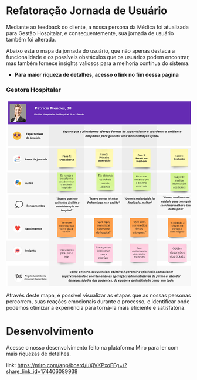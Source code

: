 # Refatoração Jornada de Usuário

Mediante ao feedback do cliente, a nossa persona da Médica foi atualizada para Gestão Hospitalar, e consequentemente, sua jornada de usuário também foi alterada.

Abaixo está o mapa da jornada do usuário, que não apenas destaca a funcionalidade e os possíveis obstáculos que os usuários podem encontrar, mas também fornece insights valiosos para a melhoria contínua do sistema.

* **Para maior riqueza de detalhes, acesso o link no fim dessa página**

### Gestora Hospitalar

![img alt](./../img/Mapa%20da%20Jornada.jpg)

Através deste mapa, é possível visualizar as etapas que as nossas personas percorrem, suas reações emocionais durante o processo, e identificar onde podemos otimizar a experiência para torná-la mais eficiente e satisfatória.

# Desenvolvimento

Acesse o nosso desenvolvimento feito na plataforma Miro para ler com mais riquezas de detalhes.

link: <https://miro.com/app/board/uXjVKPxoFFg=/?share_link_id=174406089938>
